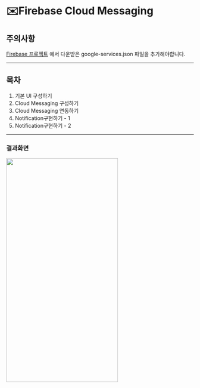 # ✉️Firebase Cloud Messaging


## 주의사항
[Firebase 프로젝트](https://console.firebase.google.com/u/0/?hl=ko&_gl=1*k2hj10*_ga*MTkzNzE1OTQ4Ni4xNzA0Mjk0ODY2*_ga_CW55HF8NVT*MTcwNDM5NDAzOS43LjEuMTcwNDM5Nzc2OC42MC4wLjA.) 에서 다운받은 google-services.json 파일을 추가해야합니다.

---

## 목차

1. 기본 UI 구성하기
2. Cloud Messaging 구성하기
3. Cloud Messaging 연동하기
4. Notification구현하기 - 1
5. Notification구현하기 - 2

---

### 결과화면
<img src="https://github.com/jiho3134/Android_FCM/assets/88372900/77c1efce-e927-4b1f-8a08-4544214c6925.png" width="300" height="600"/>
